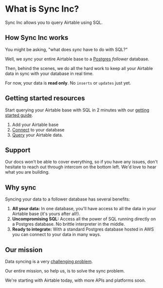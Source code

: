 # What is Sync Inc?

Sync Inc allows you to query Airtable using SQL.

## How Sync Inc works

You might be asking, "what does _sync_ have to do with SQL?"

Well, we _sync_ your entire Airtable base to a [Postgres](https://www.postgresql.org/) _follower_ database.

Then, behind the scenes, we do all the hard work to keep all your Airtable data in sync with your database in real time.

For now, your data is **read only**. No `inserts` or `updates` just yet.

## Getting started resources

Start querying your Airtable base with SQL in 2 minutes with our [getting started guide](/get-started).

1. Add your Airtable base
2. [Connect](/connect) to your database
3. [Query](/query) your Airtable data.

## Support

Our docs won't be able to cover everything, so if you have any issues, don't hesitate to reach out through intercom on the bottom left. We'd love to hear what you are building.

## Why sync

Syncing your data to a follower database has several benefits:

1. **All your data:** In one database, you'll have access to all the data in your Airtable base (it's yours after all!).
2. **Uncompromising SQL:** Access all the power of SQL running directly on a Postgres database. No brittle interpreter in the middle.
3. **Ready to integrate:** With a standard Postgres database hosted in AWS you can connect to your data in many ways.

## Our mission

Data syncing is a very [challenging problem](<https://en.wikipedia.org/wiki/Synchronization_(computer_science)>).

Our entire mission, so help us, is to solve the sync problem.

We're starting with Airtable today, with more APIs and platforms soon.
